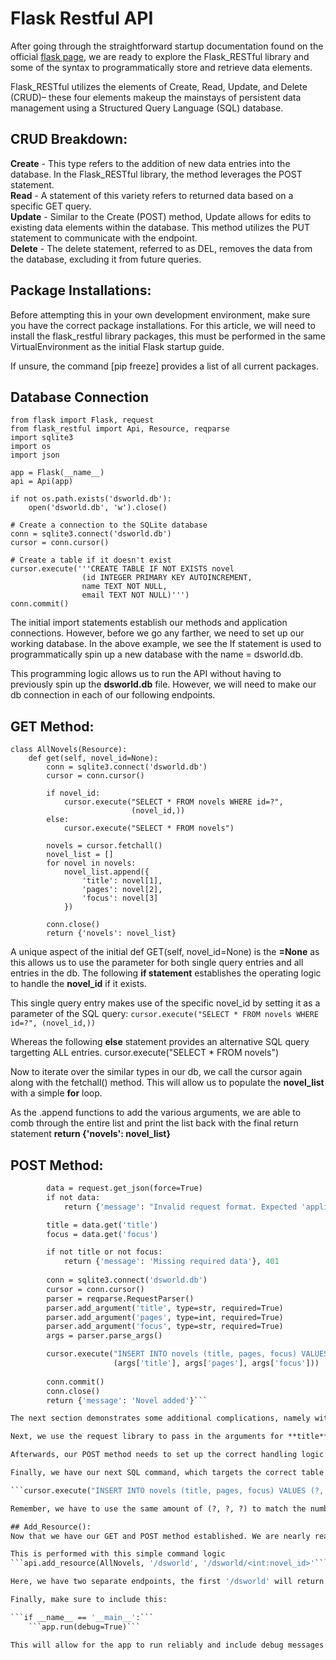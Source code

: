 # Flask Restful API

After going through the straightforward startup documentation found on the official [flask page](""), we are ready to explore the Flask_RESTful library and some of the syntax to programmatically store and retrieve data elements. 

Flask_RESTful utilizes the elements of Create, Read, Update, and Delete (CRUD)– these four elements makeup the mainstays of persistent data management using a Structured Query Language (SQL) database. 

## CRUD Breakdown:
**Create** - This type refers to the addition of new data entries into the database. In the Flask_RESTful library, the method leverages the POST statement.  
**Read** - A statement of this variety refers to returned data based on a specific GET query.  
**Update** - Similar to the Create (POST) method, Update allows for edits to existing data elements within the database. This method utilizes the PUT statement to communicate with the endpoint.  
**Delete** - The delete statement, referred to as DEL, removes the data from the database, excluding it from future queries.  

## Package Installations:
Before attempting this in your own development environment, make sure you have the correct package installations. For this article, we will need to install the flask_restful library packages, this must be performed in the same VirtualEnvironment as the initial Flask startup guide. 

If unsure, the command [pip freeze] provides a list of all current packages.

## Database Connection
```
from flask import Flask, request
from flask_restful import Api, Resource, reqparse
import sqlite3
import os
import json

app = Flask(__name__)
api = Api(app)

if not os.path.exists('dsworld.db'):
    open('dsworld.db', 'w').close()

# Create a connection to the SQLite database
conn = sqlite3.connect('dsworld.db')
cursor = conn.cursor()

# Create a table if it doesn't exist
cursor.execute('''CREATE TABLE IF NOT EXISTS novel
                (id INTEGER PRIMARY KEY AUTOINCREMENT,
                name TEXT NOT NULL,
                email TEXT NOT NULL)''')
conn.commit()

```
The initial import statements establish our methods and application connections. However, before we go any farther, we need to set up our working database. In the above example, we see the If statement is used to programmatically spin up a new database with the name = dsworld.db.

This programming logic allows us to run the API without having to previously spin up the **dsworld.db** file. However, we will need to make our db connection in each of our following endpoints.

## GET Method:
```
class AllNovels(Resource):
    def get(self, novel_id=None):
        conn = sqlite3.connect('dsworld.db')
        cursor = conn.cursor()

        if novel_id:
            cursor.execute("SELECT * FROM novels WHERE id=?", 
                           (novel_id,))
        else:
            cursor.execute("SELECT * FROM novels")

        novels = cursor.fetchall()
        novel_list = []
        for novel in novels:
            novel_list.append({
                'title': novel[1],
                'pages': novel[2],
                'focus': novel[3]
            })
        
        conn.close()
        return {'novels': novel_list}
```

A unique aspect of the initial def GET(self, novel_id=None) is the **=None** as this allows us to use the parameter for both single query entries and all entries in the db. The following **if statement** establishes the operating logic to handle the **novel_id** if it exists. 

This single query entry makes use of the specific novel_id by setting it as a parameter of the SQL query: 
```cursor.execute("SELECT * FROM novels WHERE id=?", (novel_id,))```

Whereas the following **else** statement provides an alternative SQL query targetting ALL entries. cursor.execute("SELECT * FROM novels")

Now to iterate over the similar types in our db, we call the cursor again along with the fetchall() method. This will allow us to populate the **novel_list** with a simple **for** loop. 

As the .append functions to add the various arguments, we are able to comb through the entire list and print the list back with the final return statement **return {'novels': novel_list}**
## POST Method:

```def post(self):
        data = request.get_json(force=True)
        if not data:
            return {'message': "Invalid request format. Expected 'application/json'."}, 400

        title = data.get('title')
        focus = data.get('focus')

        if not title or not focus:
            return {'message': 'Missing required data'}, 401
        
        conn = sqlite3.connect('dsworld.db')
        cursor = conn.cursor()
        parser = reqparse.RequestParser()
        parser.add_argument('title', type=str, required=True)
        parser.add_argument('pages', type=int, required=True)
        parser.add_argument('focus', type=str, required=True)
        args = parser.parse_args()

        cursor.execute("INSERT INTO novels (title, pages, focus) VALUES (?, ?, ?)", 
                       (args['title'], args['pages'], args['focus']))
        
        conn.commit()
        conn.close()
        return {'message': 'Novel added'}```

The next section demonstrates some additional complications, namely with the data = request.get_json(force=True) statement. This is used to make a simpler POST command in our terminal, without the need to set the specfic 'application/json' parameter with every request. Moreover, the programming logic accounts for non-json requests, which returns a dictionary error message, helping ensure we are handling the correct data format. 

Next, we use the request library to pass in the arguments for **title** and **focus**, which again features another potential error message that would catch any missing data points before attempt to save them to our db. 

Afterwards, our POST method needs to set up the correct handling logic for the components of the endpoint. Notice, the parser.add_arguments() method features an additional argument. This is completely fine as we don't have to use every component of an endpoint when setting up qualifying checks. 

Finally, we have our next SQL command, which targets the correct table in our db and passes the arguments of our POST in the parsing tool. 

```cursor.execute("INSERT INTO novels (title, pages, focus) VALUES (?, ?, ?)", (args['title'], args['pages'], args['focus']))```

Remember, we have to use the same amount of (?, ?, ?) to match the number of arguments we are passing into the db.

## Add_Resource():
Now that we have our GET and POST method established. We are nearly ready to give this a test run, but first we have to establish our URL endpoint.

This is performed with this simple command logic
```api.add_resource(AllNovels, '/dsworld', '/dsworld/<int:novel_id>'```

Here, we have two separate endpoints, the first '/dsworld' will return our list of novels from the db. While the '/dsworld/<int:novel_id>' will return the individual novel based on ID.

Finally, make sure to include this:

```if __name__ == '__main__':```
    ```app.run(debug=True)```

This will allow for the app to run reliably and include debug messages should we encounter an error. 


